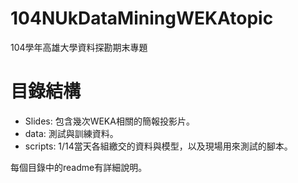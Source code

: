 # 104NUkDataMiningWEKAtopic
104學年高雄大學資料探勘期末專題

# 目錄結構
* Slides: 包含幾次WEKA相關的簡報投影片。
* data: 測試與訓練資料。
* scripts: 1/14當天各組繳交的資料與模型，以及現場用來測試的腳本。

每個目錄中的readme有詳細說明。
